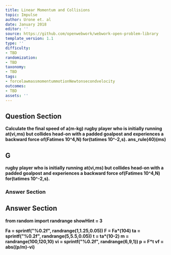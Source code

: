 ```yaml
---
title: Linear Momentum and Collisions
topic: Impulse
author: Urone et. al
date: January 2018
editor: ''
source: https://github.com/openwebwork/webwork-open-problem-library
template_version: 1.1
type: ''
difficulty:
- TBD
randomization:
- TBD
taxonomy:
- TBD
tags:
- forcelawmassmomentummotionNewtonsecondvelocity
outcomes:
- TBD
assets: ''
---
```


## Question Section 

<b>
Calculate the final speed of a(m-kg) rugby player who is initially running at(vi,ms) but collides head-on with a padded goalpost and experiences a backward force of(Fatimes 10^4,N) for(tatimes 10^-2,s).
ans_rule(40)(ms)

## G
rugby player who is initially running at(vi,ms) but collides head-on with a padded goalpost and experiences a backward force of(Fatimes 10^4,N) for(tatimes 10^-2,s).
### Answer Section


## Answer Section

from random import randrange
showHint = 3

Fa = sprintf("%0.2f", randrange(1,1.25,0.05))
F = Fa*(10**4)
ta = sprintf("%0.2f", randrange(5,5.5,0.05))
t = ta*(10**-2)
m = randrange(100,120,10)
vi = sprintf("%0.2f", randrange(6,9,1))
p = F*t
vf = abs((p/m)-vi)